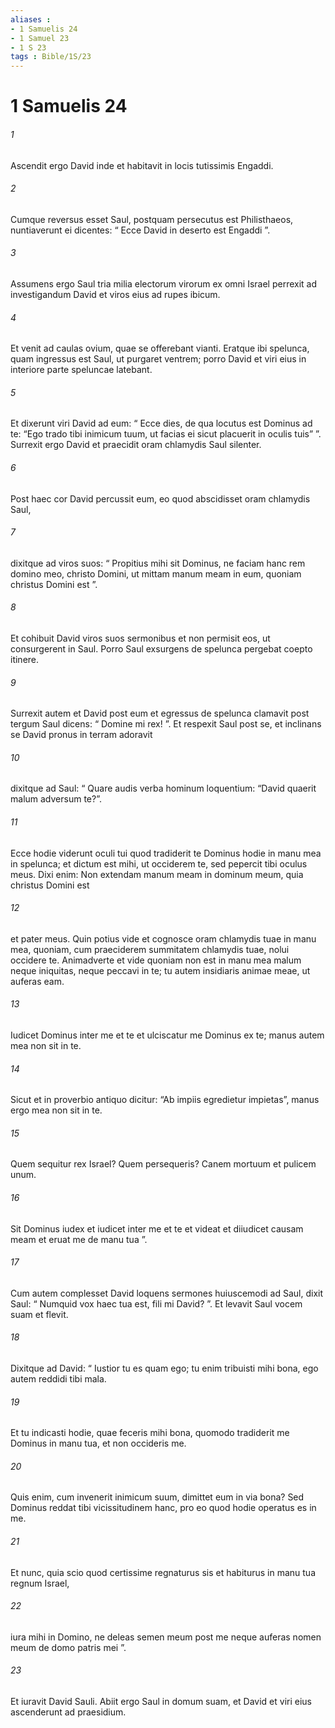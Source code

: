 ```yaml
---
aliases : 
- 1 Samuelis 24
- 1 Samuel 23
- 1 S 23
tags : Bible/1S/23
---
```


# 1 Samuelis 24

###### 1
Ascendit ergo David inde et habitavit in locis tutissimis Engaddi. 
###### 2
Cumque reversus esset Saul, postquam persecutus est Philisthaeos, nuntiaverunt ei dicentes: “ Ecce David in deserto est Engaddi ”. 
###### 3
Assumens ergo Saul tria milia electorum virorum ex omni Israel perrexit ad investigandum David et viros eius ad rupes ibicum. 
###### 4
Et venit ad caulas ovium, quae se offerebant vianti. Eratque ibi spelunca, quam ingressus est Saul, ut purgaret ventrem; porro David et viri eius in interiore parte speluncae latebant. 
###### 5
Et dixerunt viri David ad eum: “ Ecce dies, de qua locutus est Dominus ad te: “Ego trado tibi inimicum tuum, ut facias ei sicut placuerit in oculis tuis” ”. Surrexit ergo David et praecidit oram chlamydis Saul silenter. 
###### 6
Post haec cor David percussit eum, eo quod abscidisset oram chlamydis Saul, 
###### 7
dixitque ad viros suos: “ Propitius mihi sit Dominus, ne faciam hanc rem domino meo, christo Domini, ut mittam manum meam in eum, quoniam christus Domini est ”. 
###### 8
Et cohibuit David viros suos sermonibus et non permisit eos, ut consurgerent in Saul. Porro Saul exsurgens de spelunca pergebat coepto itinere. 
###### 9
Surrexit autem et David post eum et egressus de spelunca clamavit post tergum Saul dicens: “ Domine mi rex! ”. Et respexit Saul post se, et inclinans se David pronus in terram adoravit 
###### 10
dixitque ad Saul: “ Quare audis verba hominum loquentium: “David quaerit malum adversum te?”. 
###### 11
Ecce hodie viderunt oculi tui quod tradiderit te Dominus hodie in manu mea in spelunca; et dictum est mihi, ut occiderem te, sed pepercit tibi oculus meus. Dixi enim: Non extendam manum meam in dominum meum, quia christus Domini est 
###### 12
et pater meus. Quin potius vide et cognosce oram chlamydis tuae in manu mea, quoniam, cum praeciderem summitatem chlamydis tuae, nolui occidere te. Animadverte et vide quoniam non est in manu mea malum neque iniquitas, neque peccavi in te; tu autem insidiaris animae meae, ut auferas eam. 
###### 13
Iudicet Dominus inter me et te et ulciscatur me Dominus ex te; manus autem mea non sit in te. 
###### 14
Sicut et in proverbio antiquo dicitur: “Ab impiis egredietur impietas”, manus ergo mea non sit in te. 
###### 15
Quem sequitur rex Israel? Quem persequeris? Canem mortuum et pulicem unum. 
###### 16
Sit Dominus iudex et iudicet inter me et te et videat et diiudicet causam meam et eruat me de manu tua ”. 
###### 17
Cum autem complesset David loquens sermones huiuscemodi ad Saul, dixit Saul: “ Numquid vox haec tua est, fili mi David? ”. Et levavit Saul vocem suam et flevit. 
###### 18
Dixitque ad David: “ Iustior tu es quam ego; tu enim tribuisti mihi bona, ego autem reddidi tibi mala. 
###### 19
Et tu indicasti hodie, quae feceris mihi bona, quomodo tradiderit me Dominus in manu tua, et non occideris me. 
###### 20
Quis enim, cum invenerit inimicum suum, dimittet eum in via bona? Sed Dominus reddat tibi vicissitudinem hanc, pro eo quod hodie operatus es in me. 
###### 21
Et nunc, quia scio quod certissime regnaturus sis et habiturus in manu tua regnum Israel, 
###### 22
iura mihi in Domino, ne deleas semen meum post me neque auferas nomen meum de domo patris mei ”. 
###### 23
Et iuravit David Sauli. Abiit ergo Saul in domum suam, et David et viri eius ascenderunt ad praesidium.
